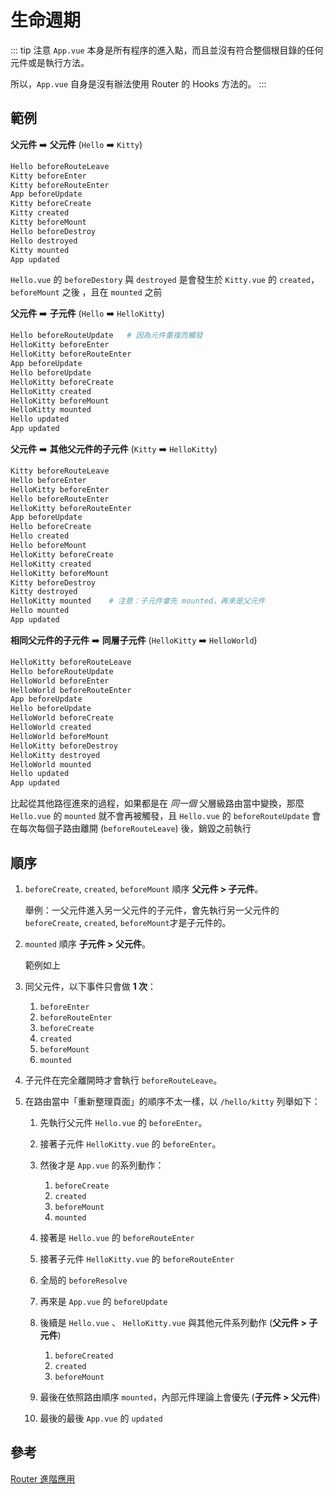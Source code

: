 # 生命週期

::: tip 注意
`App.vue` 本身是所有程序的進入點，而且並沒有符合整個根目錄的任何元件或是執行方法。

所以，`App.vue` 自身是沒有辦法使用 Router 的 Hooks 方法的。
:::

## 範例

**父元件** :arrow_right: **父元件** (`Hello` :arrow_right: `Kitty`)

```sh
Hello beforeRouteLeave
Kitty beforeEnter
Kitty beforeRouteEnter
App beforeUpdate
Kitty beforeCreate
Kitty created
Kitty beforeMount
Hello beforeDestroy
Hello destroyed
Kitty mounted
App updated
```

`Hello.vue` 的 `beforeDestory` 與 `destroyed` 是會發生於 `Kitty.vue` 的 `created`，`beforeMount` 之後 ，且在 `mounted` 之前

**父元件** :arrow_right: **子元件** (`Hello` :arrow_right: `HelloKitty`)

```sh
Hello beforeRouteUpdate   # 因為元件重複而觸發
HelloKitty beforeEnter
HelloKitty beforeRouteEnter
App beforeUpdate
Hello beforeUpdate
HelloKitty beforeCreate
HelloKitty created
HelloKitty beforeMount
HelloKitty mounted
Hello updated
App updated
```

**父元件** :arrow_right: **其他父元件的子元件** (`Kitty` :arrow_right: `HelloKitty`)

```sh
Kitty beforeRouteLeave
Hello beforeEnter
HelloKitty beforeEnter
Hello beforeRouteEnter
HelloKitty beforeRouteEnter
App beforeUpdate
Hello beforeCreate
Hello created
Hello beforeMount
HelloKitty beforeCreate
HelloKitty created
HelloKitty beforeMount
Kitty beforeDestroy
Kitty destroyed
HelloKitty mounted    # 注意：子元件會先 mounted，再來是父元件
Hello mounted
App updated
```

**相同父元件的子元件** :arrow_right: **同層子元件** (`HelloKitty` :arrow_right: `HelloWorld`)

```sh
HelloKitty beforeRouteLeave
Hello beforeRouteUpdate
HelloWorld beforeEnter
HelloWorld beforeRouteEnter
App beforeUpdate
Hello beforeUpdate
HelloWorld beforeCreate
HelloWorld created
HelloWorld beforeMount
HelloKitty beforeDestroy
HelloKitty destroyed
HelloWorld mounted
Hello updated
App updated
```

比起從其他路徑進來的過程，如果都是在 _同一個_ 父層級路由當中變換，那麼 `Hello.vue` 的 `mounted` 就不會再被觸發，且 `Hello.vue` 的 `beforeRouteUpdate` 會在每次每個子路由離開 (`beforeRouteLeave`) 後，銷毀之前執行

## 順序

1.  `beforeCreate`, `created`, `beforeMount` 順序 **父元件 > 子元件**。

    舉例：一父元件進入另一父元件的子元件，會先執行另一父元件的`beforeCreate`, `created`, `beforeMount`才是子元件的。

1.  `mounted` 順序 **子元件 > 父元件**。

    範例如上

1.  同父元件，以下事件只會做 **1 次**：

    1.  `beforeEnter`
    1.  `beforeRouteEnter`
    1.  `beforeCreate`
    1.  `created`
    1.  `beforeMount`
    1.  `mounted`

1.  子元件在完全離開時才會執行 `beforeRouteLeave`。
1.  在路由當中「重新整理頁面」的順序不太一樣，以 `/hello/kitty` 列舉如下：

    1.  先執行父元件 `Hello.vue` 的 `beforeEnter`。
    1.  接著子元件 `HelloKitty.vue` 的 `beforeEnter`。
    1.  然後才是 `App.vue` 的系列動作：

        1.  `beforeCreate`
        1.  `created`
        1.  `beforeMount`
        1.  `mounted`

    1.  接著是 `Hello.vue` 的 `beforeRouteEnter`
    1.  接著子元件 `HelloKitty.vue` 的 `beforeRouteEnter`
    1.  全局的 `beforeResolve`
    1.  再來是 `App.vue` 的 `beforeUpdate`
    1.  後續是 `Hello.vue` 、 `HelloKitty.vue` 與其他元件系列動作 (**父元件 > 子元件**)

        1.  `beforeCreated`
        1.  `created`
        1.  `beforeMount`

    1.  最後在依照路由順序 `mounted`，內部元件理論上會優先 (**子元件 > 父元件**)
    1.  最後的最後 `App.vue` 的 `updated`

## 參考

[Router 進階應用](https://ithelp.ithome.com.tw/articles/10214921)
